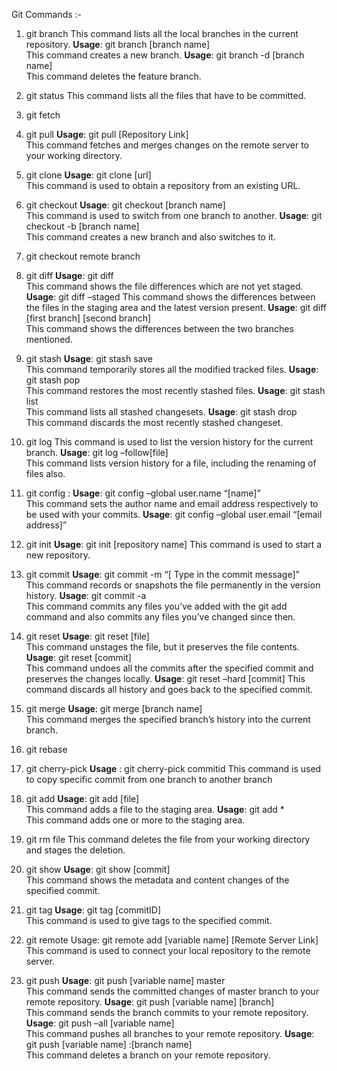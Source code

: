 Git Commands :-

1. git branch
This command lists all the local branches in the current repository.
**Usage**: git branch [branch name]  
This command creates a new branch.
**Usage**: git branch -d [branch name]  
This command deletes the feature branch.


3. git status
This command lists all the files that have to be committed.

4. git fetch
5. git pull
**Usage**: git pull [Repository Link]  
This command fetches and merges changes on the remote server to your working directory.



7. git clone
**Usage**: git clone [url]  
This command is used to obtain a repository from an existing URL.


7. git checkout
**Usage**: git checkout [branch name]  
This command is used to switch from one branch to another.
**Usage**: git checkout -b [branch name]  
This command creates a new branch and also switches to it.



9. git checkout remote branch


11. git diff
**Usage**: git diff  
This command shows the file differences which are not yet staged.
**Usage**: git diff –staged 
This command shows the differences between the files in the staging area and the latest version present.
**Usage**: git diff [first branch] [second branch]  
This command shows the differences between the two branches mentioned.




11. git stash
**Usage**: git stash save  
This command temporarily stores all the modified tracked files.
**Usage**: git stash pop  
This command restores the most recently stashed files.
**Usage**: git stash list  
This command lists all stashed changesets.
**Usage**: git stash drop  
This command discards the most recently stashed changeset.

13. git log
This command is used to list the version history for the current branch.
**Usage**: git log –follow[file]  
This command lists version history for a file, including the renaming of files also.

14. git config :
**Usage**: git config –global user.name “[name]”  
This command sets the author name and email address respectively to be used with your commits.
**Usage**: git config –global user.email “[email address]”

13. git init
**Usage**: git init [repository name]
This command is used to start a new repository.


15. git commit
**Usage**: git commit -m “[ Type in the commit message]”  
This command records or snapshots the file permanently in the version history.
**Usage**: git commit -a  
This command commits any files you’ve added with the git add command and also commits any files you’ve changed since then.


17. git reset
**Usage**: git reset [file]  
This command unstages the file, but it preserves the file contents.
**Usage**: git reset [commit]  
This command undoes all the commits after the specified commit and preserves the changes locally.
**Usage**: git reset –hard [commit]  This command discards all history and goes back to the specified commit.


19. git merge
**Usage**: git merge [branch name]  
This command merges the specified branch’s history into the current branch.


21. git rebase

23. git cherry-pick
**Usage** : git cherry-pick commitid
This command is used to copy specific commit from one branch to another branch

24. git add 
**Usage**: git add [file]  
This command adds a file to the staging area.
**Usage**: git add *  
This command adds one or more to the staging area.

23. git rm file
This command deletes the file from your working directory and stages the deletion.

24. git show
**Usage**: git show [commit]  
This command shows the metadata and content changes of the specified commit.

25. git tag
**Usage**: git tag [commitID]  
This command is used to give tags to the specified commit.

26. git remote
Usage: git remote add [variable name] [Remote Server Link]  
This command is used to connect your local repository to the remote server.

27. git push
**Usage**: git push [variable name] master  
This command sends the committed changes of master branch to your remote repository.
**Usage**: git push [variable name] [branch]  
This command sends the branch commits to your remote repository.
**Usage**: git push –all [variable name]  
This command pushes all branches to your remote repository.
**Usage**: git push [variable name] :[branch name]  
This command deletes a branch on your remote repository.














 






